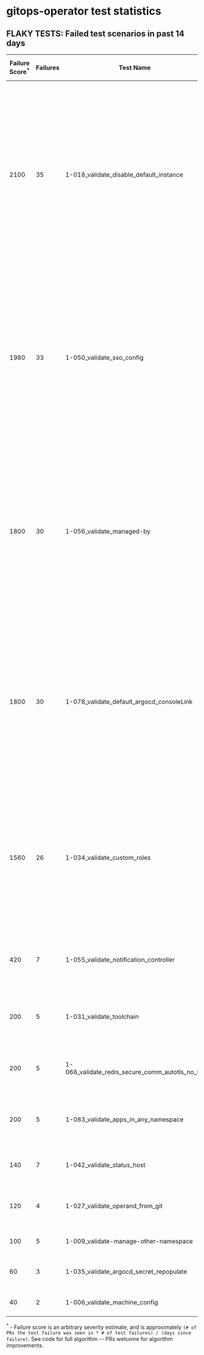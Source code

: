 # gitops-operator test statistics
## FLAKY TESTS: Failed test scenarios in past 14 days
| Failure Score<sup>*</sup> | Failures | Test Name | Last Seen | PR List and Logs 
|---|---|---|---|---|
| 2100 | 35 | 1-018_validate_disable_default_instance  |  | 14: [#492](https://github.com/redhat-developer/gitops-operator/pull//492)<sup>[1](https://storage.googleapis.com/origin-ci-test/pr-logs/pull/redhat-developer_gitops-operator/492/pull-ci-redhat-developer-gitops-operator-master-v4.11-kuttl-sequential/1649702789825171456/build-log.txt), [2](https://storage.googleapis.com/origin-ci-test/pr-logs/pull/redhat-developer_gitops-operator/492/pull-ci-redhat-developer-gitops-operator-master-v4.12-kuttl-sequential/1649702792937345024/build-log.txt)</sup> [#491](https://github.com/redhat-developer/gitops-operator/pull//491)<sup>[1](https://storage.googleapis.com/origin-ci-test/pr-logs/pull/redhat-developer_gitops-operator/491/pull-ci-redhat-developer-gitops-operator-master-v4.10-kuttl-sequential/1649319867079200768/build-log.txt)</sup> [#490](https://github.com/redhat-developer/gitops-operator/pull//490)<sup>[1](https://storage.googleapis.com/origin-ci-test/pr-logs/pull/redhat-developer_gitops-operator/490/pull-ci-redhat-developer-gitops-operator-master-v4.12-kuttl-sequential/1649666457342054400/build-log.txt), [2](https://storage.googleapis.com/origin-ci-test/pr-logs/pull/redhat-developer_gitops-operator/490/pull-ci-redhat-developer-gitops-operator-master-v4.11-kuttl-sequential/1649666457186865152/build-log.txt), [3](https://storage.googleapis.com/origin-ci-test/pr-logs/pull/redhat-developer_gitops-operator/490/pull-ci-redhat-developer-gitops-operator-master-v4.10-kuttl-sequential/1648350457938055168/build-log.txt), [4](https://storage.googleapis.com/origin-ci-test/pr-logs/pull/redhat-developer_gitops-operator/490/pull-ci-redhat-developer-gitops-operator-master-v4.10-kuttl-sequential/1648633969652011008/build-log.txt)</sup> [#487](https://github.com/redhat-developer/gitops-operator/pull//487)<sup>[1](https://storage.googleapis.com/origin-ci-test/pr-logs/pull/redhat-developer_gitops-operator/487/pull-ci-redhat-developer-gitops-operator-master-v4.11-kuttl-sequential/1649701175307538432/build-log.txt), [2](https://storage.googleapis.com/origin-ci-test/pr-logs/pull/redhat-developer_gitops-operator/487/pull-ci-redhat-developer-gitops-operator-master-v4.11-kuttl-sequential/1649666511880589312/build-log.txt), [3](https://storage.googleapis.com/origin-ci-test/pr-logs/pull/redhat-developer_gitops-operator/487/pull-ci-redhat-developer-gitops-operator-master-v4.11-kuttl-sequential/1649758970702729216/build-log.txt), [4](https://storage.googleapis.com/origin-ci-test/pr-logs/pull/redhat-developer_gitops-operator/487/pull-ci-redhat-developer-gitops-operator-master-v4.11-kuttl-sequential/1649741678489112576/build-log.txt)</sup> [#486](https://github.com/redhat-developer/gitops-operator/pull//486)<sup>[1](https://storage.googleapis.com/origin-ci-test/pr-logs/pull/redhat-developer_gitops-operator/486/pull-ci-redhat-developer-gitops-operator-master-v4.12-kuttl-sequential/1649666572458921984/build-log.txt), [2](https://storage.googleapis.com/origin-ci-test/pr-logs/pull/redhat-developer_gitops-operator/486/pull-ci-redhat-developer-gitops-operator-master-v4.11-kuttl-sequential/1649666572245012480/build-log.txt)</sup> [#481](https://github.com/redhat-developer/gitops-operator/pull//481)<sup>[1](https://storage.googleapis.com/origin-ci-test/pr-logs/pull/redhat-developer_gitops-operator/481/pull-ci-redhat-developer-gitops-operator-master-v4.12-kuttl-sequential/1649666657011896320/build-log.txt)</sup> [#480](https://github.com/redhat-developer/gitops-operator/pull//480)<sup>[1](https://storage.googleapis.com/origin-ci-test/pr-logs/pull/redhat-developer_gitops-operator/480/pull-ci-redhat-developer-gitops-operator-master-v4.12-kuttl-sequential/1649666714742296576/build-log.txt)</sup> [#479](https://github.com/redhat-developer/gitops-operator/pull//479)<sup>[1](https://storage.googleapis.com/origin-ci-test/pr-logs/pull/redhat-developer_gitops-operator/479/pull-ci-redhat-developer-gitops-operator-master-v4.10-kuttl-sequential/1648783299608317952/build-log.txt), [2](https://storage.googleapis.com/origin-ci-test/pr-logs/pull/redhat-developer_gitops-operator/479/pull-ci-redhat-developer-gitops-operator-master-v4.10-kuttl-sequential/1648998369365856256/build-log.txt), [3](https://storage.googleapis.com/origin-ci-test/pr-logs/pull/redhat-developer_gitops-operator/479/pull-ci-redhat-developer-gitops-operator-master-v4.12-kuttl-sequential/1649666771805802496/build-log.txt), [4](https://storage.googleapis.com/origin-ci-test/pr-logs/pull/redhat-developer_gitops-operator/479/pull-ci-redhat-developer-gitops-operator-master-v4.11-kuttl-sequential/1649666771638030336/build-log.txt)</sup> [#477](https://github.com/redhat-developer/gitops-operator/pull//477)<sup>[1](https://storage.googleapis.com/origin-ci-test/pr-logs/pull/redhat-developer_gitops-operator/477/pull-ci-redhat-developer-gitops-operator-master-v4.12-kuttl-sequential/1649666829284544512/build-log.txt), [2](https://storage.googleapis.com/origin-ci-test/pr-logs/pull/redhat-developer_gitops-operator/477/pull-ci-redhat-developer-gitops-operator-master-v4.11-kuttl-sequential/1649666829120966656/build-log.txt)</sup> [#475](https://github.com/redhat-developer/gitops-operator/pull//475)<sup>[1](https://storage.googleapis.com/origin-ci-test/pr-logs/pull/redhat-developer_gitops-operator/475/pull-ci-redhat-developer-gitops-operator-master-v4.10-kuttl-sequential/1648513747125276672/build-log.txt)</sup> [#457](https://github.com/redhat-developer/gitops-operator/pull//457)<sup>[1](https://storage.googleapis.com/origin-ci-test/pr-logs/pull/redhat-developer_gitops-operator/457/pull-ci-redhat-developer-gitops-operator-master-v4.11-kuttl-sequential/1649666913837518848/build-log.txt), [2](https://storage.googleapis.com/origin-ci-test/pr-logs/pull/redhat-developer_gitops-operator/457/pull-ci-redhat-developer-gitops-operator-master-v4.12-kuttl-sequential/1649666914026262528/build-log.txt)</sup> [#454](https://github.com/redhat-developer/gitops-operator/pull//454)<sup>[1](https://storage.googleapis.com/origin-ci-test/pr-logs/pull/redhat-developer_gitops-operator/454/pull-ci-redhat-developer-gitops-operator-master-v4.12-kuttl-sequential/1649666998294024192/build-log.txt), [2](https://storage.googleapis.com/origin-ci-test/pr-logs/pull/redhat-developer_gitops-operator/454/pull-ci-redhat-developer-gitops-operator-master-v4.11-kuttl-sequential/1649666997841039360/build-log.txt)</sup> [#414](https://github.com/redhat-developer/gitops-operator/pull//414)<sup>[1](https://storage.googleapis.com/origin-ci-test/pr-logs/pull/redhat-developer_gitops-operator/414/pull-ci-redhat-developer-gitops-operator-master-v4.11-kuttl-sequential/1649667224304095232/build-log.txt), [2](https://storage.googleapis.com/origin-ci-test/pr-logs/pull/redhat-developer_gitops-operator/414/pull-ci-redhat-developer-gitops-operator-master-v4.12-kuttl-sequential/1649667224459284480/build-log.txt)</sup> [#412](https://github.com/redhat-developer/gitops-operator/pull//412)<sup>[1](https://storage.googleapis.com/origin-ci-test/pr-logs/pull/redhat-developer_gitops-operator/412/pull-ci-redhat-developer-gitops-operator-master-v4.11-kuttl-sequential/1649667307527475200/build-log.txt)</sup> 
| 1980 | 33 | 1-050_validate_sso_config  |  | 12: [#492](https://github.com/redhat-developer/gitops-operator/pull//492)<sup>[1](https://storage.googleapis.com/origin-ci-test/pr-logs/pull/redhat-developer_gitops-operator/492/pull-ci-redhat-developer-gitops-operator-master-v4.11-kuttl-sequential/1649702789825171456/build-log.txt), [2](https://storage.googleapis.com/origin-ci-test/pr-logs/pull/redhat-developer_gitops-operator/492/pull-ci-redhat-developer-gitops-operator-master-v4.12-kuttl-sequential/1649702792937345024/build-log.txt)</sup> [#490](https://github.com/redhat-developer/gitops-operator/pull//490)<sup>[1](https://storage.googleapis.com/origin-ci-test/pr-logs/pull/redhat-developer_gitops-operator/490/pull-ci-redhat-developer-gitops-operator-master-v4.12-kuttl-sequential/1649666457342054400/build-log.txt), [2](https://storage.googleapis.com/origin-ci-test/pr-logs/pull/redhat-developer_gitops-operator/490/pull-ci-redhat-developer-gitops-operator-master-v4.11-kuttl-sequential/1649666457186865152/build-log.txt)</sup> [#486](https://github.com/redhat-developer/gitops-operator/pull//486)<sup>[1](https://storage.googleapis.com/origin-ci-test/pr-logs/pull/redhat-developer_gitops-operator/486/pull-ci-redhat-developer-gitops-operator-master-v4.9-kuttl-sequential/1645491741882585088/build-log.txt), [2](https://storage.googleapis.com/origin-ci-test/pr-logs/pull/redhat-developer_gitops-operator/486/pull-ci-redhat-developer-gitops-operator-master-v4.12-kuttl-sequential/1649666572458921984/build-log.txt), [3](https://storage.googleapis.com/origin-ci-test/pr-logs/pull/redhat-developer_gitops-operator/486/pull-ci-redhat-developer-gitops-operator-master-v4.8-kuttl-sequential/1645491741748367360/build-log.txt), [4](https://storage.googleapis.com/origin-ci-test/pr-logs/pull/redhat-developer_gitops-operator/486/pull-ci-redhat-developer-gitops-operator-master-v4.10-kuttl-sequential/1645491741505097728/build-log.txt), [5](https://storage.googleapis.com/origin-ci-test/pr-logs/pull/redhat-developer_gitops-operator/486/pull-ci-redhat-developer-gitops-operator-master-v4.11-kuttl-sequential/1649666572245012480/build-log.txt)</sup> [#481](https://github.com/redhat-developer/gitops-operator/pull//481)<sup>[1](https://storage.googleapis.com/origin-ci-test/pr-logs/pull/redhat-developer_gitops-operator/481/pull-ci-redhat-developer-gitops-operator-master-v4.12-kuttl-sequential/1649666657011896320/build-log.txt), [2](https://storage.googleapis.com/origin-ci-test/pr-logs/pull/redhat-developer_gitops-operator/481/pull-ci-redhat-developer-gitops-operator-master-v4.11-kuttl-sequential/1649666656781209600/build-log.txt)</sup> [#480](https://github.com/redhat-developer/gitops-operator/pull//480)<sup>[1](https://storage.googleapis.com/origin-ci-test/pr-logs/pull/redhat-developer_gitops-operator/480/pull-ci-redhat-developer-gitops-operator-master-v4.12-kuttl-sequential/1649666714742296576/build-log.txt)</sup> [#479](https://github.com/redhat-developer/gitops-operator/pull//479)<sup>[1](https://storage.googleapis.com/origin-ci-test/pr-logs/pull/redhat-developer_gitops-operator/479/pull-ci-redhat-developer-gitops-operator-master-v4.12-kuttl-sequential/1649666771805802496/build-log.txt), [2](https://storage.googleapis.com/origin-ci-test/pr-logs/pull/redhat-developer_gitops-operator/479/pull-ci-redhat-developer-gitops-operator-master-v4.11-kuttl-sequential/1649666771638030336/build-log.txt)</sup> [#477](https://github.com/redhat-developer/gitops-operator/pull//477)<sup>[1](https://storage.googleapis.com/origin-ci-test/pr-logs/pull/redhat-developer_gitops-operator/477/pull-ci-redhat-developer-gitops-operator-master-v4.12-kuttl-sequential/1649666829284544512/build-log.txt), [2](https://storage.googleapis.com/origin-ci-test/pr-logs/pull/redhat-developer_gitops-operator/477/pull-ci-redhat-developer-gitops-operator-master-v4.11-kuttl-sequential/1649666829120966656/build-log.txt)</sup> [#457](https://github.com/redhat-developer/gitops-operator/pull//457)<sup>[1](https://storage.googleapis.com/origin-ci-test/pr-logs/pull/redhat-developer_gitops-operator/457/pull-ci-redhat-developer-gitops-operator-master-v4.11-kuttl-sequential/1649666913837518848/build-log.txt), [2](https://storage.googleapis.com/origin-ci-test/pr-logs/pull/redhat-developer_gitops-operator/457/pull-ci-redhat-developer-gitops-operator-master-v4.12-kuttl-sequential/1649666914026262528/build-log.txt)</sup> [#454](https://github.com/redhat-developer/gitops-operator/pull//454)<sup>[1](https://storage.googleapis.com/origin-ci-test/pr-logs/pull/redhat-developer_gitops-operator/454/pull-ci-redhat-developer-gitops-operator-master-v4.12-kuttl-sequential/1649666998294024192/build-log.txt), [2](https://storage.googleapis.com/origin-ci-test/pr-logs/pull/redhat-developer_gitops-operator/454/pull-ci-redhat-developer-gitops-operator-master-v4.11-kuttl-sequential/1649666997841039360/build-log.txt)</sup> [#440](https://github.com/redhat-developer/gitops-operator/pull//440)<sup>[1](https://storage.googleapis.com/origin-ci-test/pr-logs/pull/redhat-developer_gitops-operator/440/pull-ci-redhat-developer-gitops-operator-master-v4.11-kuttl-sequential/1649667139482685440/build-log.txt)</sup> [#414](https://github.com/redhat-developer/gitops-operator/pull//414)<sup>[1](https://storage.googleapis.com/origin-ci-test/pr-logs/pull/redhat-developer_gitops-operator/414/pull-ci-redhat-developer-gitops-operator-master-v4.11-kuttl-sequential/1649667224304095232/build-log.txt), [2](https://storage.googleapis.com/origin-ci-test/pr-logs/pull/redhat-developer_gitops-operator/414/pull-ci-redhat-developer-gitops-operator-master-v4.12-kuttl-sequential/1649667224459284480/build-log.txt)</sup> [#412](https://github.com/redhat-developer/gitops-operator/pull//412)<sup>[1](https://storage.googleapis.com/origin-ci-test/pr-logs/pull/redhat-developer_gitops-operator/412/pull-ci-redhat-developer-gitops-operator-master-v4.11-kuttl-sequential/1649667307527475200/build-log.txt)</sup> 
| 1800 | 30 | 1-056_validate_managed-by  |  | 12: [#492](https://github.com/redhat-developer/gitops-operator/pull//492)<sup>[1](https://storage.googleapis.com/origin-ci-test/pr-logs/pull/redhat-developer_gitops-operator/492/pull-ci-redhat-developer-gitops-operator-master-v4.11-kuttl-sequential/1649702789825171456/build-log.txt), [2](https://storage.googleapis.com/origin-ci-test/pr-logs/pull/redhat-developer_gitops-operator/492/pull-ci-redhat-developer-gitops-operator-master-v4.12-kuttl-sequential/1649702792937345024/build-log.txt)</sup> [#490](https://github.com/redhat-developer/gitops-operator/pull//490)<sup>[1](https://storage.googleapis.com/origin-ci-test/pr-logs/pull/redhat-developer_gitops-operator/490/pull-ci-redhat-developer-gitops-operator-master-v4.12-kuttl-sequential/1649666457342054400/build-log.txt), [2](https://storage.googleapis.com/origin-ci-test/pr-logs/pull/redhat-developer_gitops-operator/490/pull-ci-redhat-developer-gitops-operator-master-v4.11-kuttl-sequential/1649666457186865152/build-log.txt)</sup> [#486](https://github.com/redhat-developer/gitops-operator/pull//486)<sup>[1](https://storage.googleapis.com/origin-ci-test/pr-logs/pull/redhat-developer_gitops-operator/486/pull-ci-redhat-developer-gitops-operator-master-v4.12-kuttl-sequential/1649666572458921984/build-log.txt), [2](https://storage.googleapis.com/origin-ci-test/pr-logs/pull/redhat-developer_gitops-operator/486/pull-ci-redhat-developer-gitops-operator-master-v4.11-kuttl-sequential/1649666572245012480/build-log.txt)</sup> [#481](https://github.com/redhat-developer/gitops-operator/pull//481)<sup>[1](https://storage.googleapis.com/origin-ci-test/pr-logs/pull/redhat-developer_gitops-operator/481/pull-ci-redhat-developer-gitops-operator-master-v4.12-kuttl-sequential/1649666657011896320/build-log.txt), [2](https://storage.googleapis.com/origin-ci-test/pr-logs/pull/redhat-developer_gitops-operator/481/pull-ci-redhat-developer-gitops-operator-master-v4.11-kuttl-sequential/1649666656781209600/build-log.txt)</sup> [#480](https://github.com/redhat-developer/gitops-operator/pull//480)<sup>[1](https://storage.googleapis.com/origin-ci-test/pr-logs/pull/redhat-developer_gitops-operator/480/pull-ci-redhat-developer-gitops-operator-master-v4.12-kuttl-sequential/1649666714742296576/build-log.txt)</sup> [#479](https://github.com/redhat-developer/gitops-operator/pull//479)<sup>[1](https://storage.googleapis.com/origin-ci-test/pr-logs/pull/redhat-developer_gitops-operator/479/pull-ci-redhat-developer-gitops-operator-master-v4.12-kuttl-sequential/1649666771805802496/build-log.txt), [2](https://storage.googleapis.com/origin-ci-test/pr-logs/pull/redhat-developer_gitops-operator/479/pull-ci-redhat-developer-gitops-operator-master-v4.11-kuttl-sequential/1649666771638030336/build-log.txt)</sup> [#477](https://github.com/redhat-developer/gitops-operator/pull//477)<sup>[1](https://storage.googleapis.com/origin-ci-test/pr-logs/pull/redhat-developer_gitops-operator/477/pull-ci-redhat-developer-gitops-operator-master-v4.12-kuttl-sequential/1649666829284544512/build-log.txt), [2](https://storage.googleapis.com/origin-ci-test/pr-logs/pull/redhat-developer_gitops-operator/477/pull-ci-redhat-developer-gitops-operator-master-v4.11-kuttl-sequential/1649666829120966656/build-log.txt)</sup> [#457](https://github.com/redhat-developer/gitops-operator/pull//457)<sup>[1](https://storage.googleapis.com/origin-ci-test/pr-logs/pull/redhat-developer_gitops-operator/457/pull-ci-redhat-developer-gitops-operator-master-v4.11-kuttl-sequential/1649666913837518848/build-log.txt), [2](https://storage.googleapis.com/origin-ci-test/pr-logs/pull/redhat-developer_gitops-operator/457/pull-ci-redhat-developer-gitops-operator-master-v4.12-kuttl-sequential/1649666914026262528/build-log.txt)</sup> [#454](https://github.com/redhat-developer/gitops-operator/pull//454)<sup>[1](https://storage.googleapis.com/origin-ci-test/pr-logs/pull/redhat-developer_gitops-operator/454/pull-ci-redhat-developer-gitops-operator-master-v4.12-kuttl-sequential/1649666998294024192/build-log.txt), [2](https://storage.googleapis.com/origin-ci-test/pr-logs/pull/redhat-developer_gitops-operator/454/pull-ci-redhat-developer-gitops-operator-master-v4.11-kuttl-sequential/1649666997841039360/build-log.txt)</sup> [#440](https://github.com/redhat-developer/gitops-operator/pull//440)<sup>[1](https://storage.googleapis.com/origin-ci-test/pr-logs/pull/redhat-developer_gitops-operator/440/pull-ci-redhat-developer-gitops-operator-master-v4.11-kuttl-sequential/1649667139482685440/build-log.txt)</sup> [#414](https://github.com/redhat-developer/gitops-operator/pull//414)<sup>[1](https://storage.googleapis.com/origin-ci-test/pr-logs/pull/redhat-developer_gitops-operator/414/pull-ci-redhat-developer-gitops-operator-master-v4.11-kuttl-sequential/1649667224304095232/build-log.txt), [2](https://storage.googleapis.com/origin-ci-test/pr-logs/pull/redhat-developer_gitops-operator/414/pull-ci-redhat-developer-gitops-operator-master-v4.12-kuttl-sequential/1649667224459284480/build-log.txt)</sup> [#412](https://github.com/redhat-developer/gitops-operator/pull//412)<sup>[1](https://storage.googleapis.com/origin-ci-test/pr-logs/pull/redhat-developer_gitops-operator/412/pull-ci-redhat-developer-gitops-operator-master-v4.11-kuttl-sequential/1649667307527475200/build-log.txt)</sup> 
| 1800 | 30 | 1-078_validate_default_argocd_consoleLink  |  | 12: [#492](https://github.com/redhat-developer/gitops-operator/pull//492)<sup>[1](https://storage.googleapis.com/origin-ci-test/pr-logs/pull/redhat-developer_gitops-operator/492/pull-ci-redhat-developer-gitops-operator-master-v4.11-kuttl-sequential/1649702789825171456/build-log.txt), [2](https://storage.googleapis.com/origin-ci-test/pr-logs/pull/redhat-developer_gitops-operator/492/pull-ci-redhat-developer-gitops-operator-master-v4.12-kuttl-sequential/1649702792937345024/build-log.txt)</sup> [#490](https://github.com/redhat-developer/gitops-operator/pull//490)<sup>[1](https://storage.googleapis.com/origin-ci-test/pr-logs/pull/redhat-developer_gitops-operator/490/pull-ci-redhat-developer-gitops-operator-master-v4.12-kuttl-sequential/1649666457342054400/build-log.txt), [2](https://storage.googleapis.com/origin-ci-test/pr-logs/pull/redhat-developer_gitops-operator/490/pull-ci-redhat-developer-gitops-operator-master-v4.11-kuttl-sequential/1649666457186865152/build-log.txt)</sup> [#486](https://github.com/redhat-developer/gitops-operator/pull//486)<sup>[1](https://storage.googleapis.com/origin-ci-test/pr-logs/pull/redhat-developer_gitops-operator/486/pull-ci-redhat-developer-gitops-operator-master-v4.12-kuttl-sequential/1649666572458921984/build-log.txt), [2](https://storage.googleapis.com/origin-ci-test/pr-logs/pull/redhat-developer_gitops-operator/486/pull-ci-redhat-developer-gitops-operator-master-v4.11-kuttl-sequential/1649666572245012480/build-log.txt)</sup> [#481](https://github.com/redhat-developer/gitops-operator/pull//481)<sup>[1](https://storage.googleapis.com/origin-ci-test/pr-logs/pull/redhat-developer_gitops-operator/481/pull-ci-redhat-developer-gitops-operator-master-v4.12-kuttl-sequential/1649666657011896320/build-log.txt), [2](https://storage.googleapis.com/origin-ci-test/pr-logs/pull/redhat-developer_gitops-operator/481/pull-ci-redhat-developer-gitops-operator-master-v4.11-kuttl-sequential/1649666656781209600/build-log.txt)</sup> [#480](https://github.com/redhat-developer/gitops-operator/pull//480)<sup>[1](https://storage.googleapis.com/origin-ci-test/pr-logs/pull/redhat-developer_gitops-operator/480/pull-ci-redhat-developer-gitops-operator-master-v4.12-kuttl-sequential/1649666714742296576/build-log.txt)</sup> [#479](https://github.com/redhat-developer/gitops-operator/pull//479)<sup>[1](https://storage.googleapis.com/origin-ci-test/pr-logs/pull/redhat-developer_gitops-operator/479/pull-ci-redhat-developer-gitops-operator-master-v4.12-kuttl-sequential/1649666771805802496/build-log.txt), [2](https://storage.googleapis.com/origin-ci-test/pr-logs/pull/redhat-developer_gitops-operator/479/pull-ci-redhat-developer-gitops-operator-master-v4.11-kuttl-sequential/1649666771638030336/build-log.txt)</sup> [#477](https://github.com/redhat-developer/gitops-operator/pull//477)<sup>[1](https://storage.googleapis.com/origin-ci-test/pr-logs/pull/redhat-developer_gitops-operator/477/pull-ci-redhat-developer-gitops-operator-master-v4.12-kuttl-sequential/1649666829284544512/build-log.txt), [2](https://storage.googleapis.com/origin-ci-test/pr-logs/pull/redhat-developer_gitops-operator/477/pull-ci-redhat-developer-gitops-operator-master-v4.11-kuttl-sequential/1649666829120966656/build-log.txt)</sup> [#457](https://github.com/redhat-developer/gitops-operator/pull//457)<sup>[1](https://storage.googleapis.com/origin-ci-test/pr-logs/pull/redhat-developer_gitops-operator/457/pull-ci-redhat-developer-gitops-operator-master-v4.11-kuttl-sequential/1649666913837518848/build-log.txt), [2](https://storage.googleapis.com/origin-ci-test/pr-logs/pull/redhat-developer_gitops-operator/457/pull-ci-redhat-developer-gitops-operator-master-v4.12-kuttl-sequential/1649666914026262528/build-log.txt)</sup> [#454](https://github.com/redhat-developer/gitops-operator/pull//454)<sup>[1](https://storage.googleapis.com/origin-ci-test/pr-logs/pull/redhat-developer_gitops-operator/454/pull-ci-redhat-developer-gitops-operator-master-v4.12-kuttl-sequential/1649666998294024192/build-log.txt), [2](https://storage.googleapis.com/origin-ci-test/pr-logs/pull/redhat-developer_gitops-operator/454/pull-ci-redhat-developer-gitops-operator-master-v4.11-kuttl-sequential/1649666997841039360/build-log.txt)</sup> [#440](https://github.com/redhat-developer/gitops-operator/pull//440)<sup>[1](https://storage.googleapis.com/origin-ci-test/pr-logs/pull/redhat-developer_gitops-operator/440/pull-ci-redhat-developer-gitops-operator-master-v4.11-kuttl-sequential/1649667139482685440/build-log.txt)</sup> [#414](https://github.com/redhat-developer/gitops-operator/pull//414)<sup>[1](https://storage.googleapis.com/origin-ci-test/pr-logs/pull/redhat-developer_gitops-operator/414/pull-ci-redhat-developer-gitops-operator-master-v4.11-kuttl-sequential/1649667224304095232/build-log.txt), [2](https://storage.googleapis.com/origin-ci-test/pr-logs/pull/redhat-developer_gitops-operator/414/pull-ci-redhat-developer-gitops-operator-master-v4.12-kuttl-sequential/1649667224459284480/build-log.txt)</sup> [#412](https://github.com/redhat-developer/gitops-operator/pull//412)<sup>[1](https://storage.googleapis.com/origin-ci-test/pr-logs/pull/redhat-developer_gitops-operator/412/pull-ci-redhat-developer-gitops-operator-master-v4.11-kuttl-sequential/1649667307527475200/build-log.txt)</sup> 
| 1560 | 26 | 1-034_validate_custom_roles  |  | 10: [#492](https://github.com/redhat-developer/gitops-operator/pull//492)<sup>[1](https://storage.googleapis.com/origin-ci-test/pr-logs/pull/redhat-developer_gitops-operator/492/pull-ci-redhat-developer-gitops-operator-master-v4.11-kuttl-sequential/1649702789825171456/build-log.txt), [2](https://storage.googleapis.com/origin-ci-test/pr-logs/pull/redhat-developer_gitops-operator/492/pull-ci-redhat-developer-gitops-operator-master-v4.12-kuttl-sequential/1649702792937345024/build-log.txt)</sup> [#490](https://github.com/redhat-developer/gitops-operator/pull//490)<sup>[1](https://storage.googleapis.com/origin-ci-test/pr-logs/pull/redhat-developer_gitops-operator/490/pull-ci-redhat-developer-gitops-operator-master-v4.12-kuttl-sequential/1649666457342054400/build-log.txt), [2](https://storage.googleapis.com/origin-ci-test/pr-logs/pull/redhat-developer_gitops-operator/490/pull-ci-redhat-developer-gitops-operator-master-v4.11-kuttl-sequential/1649666457186865152/build-log.txt)</sup> [#486](https://github.com/redhat-developer/gitops-operator/pull//486)<sup>[1](https://storage.googleapis.com/origin-ci-test/pr-logs/pull/redhat-developer_gitops-operator/486/pull-ci-redhat-developer-gitops-operator-master-v4.12-kuttl-sequential/1649666572458921984/build-log.txt), [2](https://storage.googleapis.com/origin-ci-test/pr-logs/pull/redhat-developer_gitops-operator/486/pull-ci-redhat-developer-gitops-operator-master-v4.11-kuttl-sequential/1649666572245012480/build-log.txt)</sup> [#480](https://github.com/redhat-developer/gitops-operator/pull//480)<sup>[1](https://storage.googleapis.com/origin-ci-test/pr-logs/pull/redhat-developer_gitops-operator/480/pull-ci-redhat-developer-gitops-operator-master-v4.12-kuttl-sequential/1649666714742296576/build-log.txt)</sup> [#479](https://github.com/redhat-developer/gitops-operator/pull//479)<sup>[1](https://storage.googleapis.com/origin-ci-test/pr-logs/pull/redhat-developer_gitops-operator/479/pull-ci-redhat-developer-gitops-operator-master-v4.12-kuttl-sequential/1649666771805802496/build-log.txt), [2](https://storage.googleapis.com/origin-ci-test/pr-logs/pull/redhat-developer_gitops-operator/479/pull-ci-redhat-developer-gitops-operator-master-v4.11-kuttl-sequential/1649666771638030336/build-log.txt)</sup> [#477](https://github.com/redhat-developer/gitops-operator/pull//477)<sup>[1](https://storage.googleapis.com/origin-ci-test/pr-logs/pull/redhat-developer_gitops-operator/477/pull-ci-redhat-developer-gitops-operator-master-v4.12-kuttl-sequential/1649666829284544512/build-log.txt), [2](https://storage.googleapis.com/origin-ci-test/pr-logs/pull/redhat-developer_gitops-operator/477/pull-ci-redhat-developer-gitops-operator-master-v4.11-kuttl-sequential/1649666829120966656/build-log.txt)</sup> [#457](https://github.com/redhat-developer/gitops-operator/pull//457)<sup>[1](https://storage.googleapis.com/origin-ci-test/pr-logs/pull/redhat-developer_gitops-operator/457/pull-ci-redhat-developer-gitops-operator-master-v4.12-kuttl-sequential/1649666914026262528/build-log.txt)</sup> [#454](https://github.com/redhat-developer/gitops-operator/pull//454)<sup>[1](https://storage.googleapis.com/origin-ci-test/pr-logs/pull/redhat-developer_gitops-operator/454/pull-ci-redhat-developer-gitops-operator-master-v4.12-kuttl-sequential/1649666998294024192/build-log.txt), [2](https://storage.googleapis.com/origin-ci-test/pr-logs/pull/redhat-developer_gitops-operator/454/pull-ci-redhat-developer-gitops-operator-master-v4.11-kuttl-sequential/1649666997841039360/build-log.txt)</sup> [#414](https://github.com/redhat-developer/gitops-operator/pull//414)<sup>[1](https://storage.googleapis.com/origin-ci-test/pr-logs/pull/redhat-developer_gitops-operator/414/pull-ci-redhat-developer-gitops-operator-master-v4.11-kuttl-sequential/1649667224304095232/build-log.txt), [2](https://storage.googleapis.com/origin-ci-test/pr-logs/pull/redhat-developer_gitops-operator/414/pull-ci-redhat-developer-gitops-operator-master-v4.12-kuttl-sequential/1649667224459284480/build-log.txt)</sup> [#412](https://github.com/redhat-developer/gitops-operator/pull//412)<sup>[1](https://storage.googleapis.com/origin-ci-test/pr-logs/pull/redhat-developer_gitops-operator/412/pull-ci-redhat-developer-gitops-operator-master-v4.11-kuttl-sequential/1649667307527475200/build-log.txt)</sup> 
| 420 | 7 | 1-055_validate_notification_controller  |  | 6: [#490](https://github.com/redhat-developer/gitops-operator/pull//490)<sup>[1](https://storage.googleapis.com/origin-ci-test/pr-logs/pull/redhat-developer_gitops-operator/490/pull-ci-redhat-developer-gitops-operator-master-v4.9-kuttl-parallel/1648718350529859584/build-log.txt)</sup> [#487](https://github.com/redhat-developer/gitops-operator/pull//487)<sup>[1](https://storage.googleapis.com/origin-ci-test/pr-logs/pull/redhat-developer_gitops-operator/487/pull-ci-redhat-developer-gitops-operator-master-v4.10-kuttl-parallel/1649701175127183360/build-log.txt)</sup> [#481](https://github.com/redhat-developer/gitops-operator/pull//481)<sup>[1](https://storage.googleapis.com/origin-ci-test/pr-logs/pull/redhat-developer_gitops-operator/481/pull-ci-redhat-developer-gitops-operator-master-v4.12-kuttl-parallel/1649666656974147584/build-log.txt)</sup> [#480](https://github.com/redhat-developer/gitops-operator/pull//480)<sup>[1](https://storage.googleapis.com/origin-ci-test/pr-logs/pull/redhat-developer_gitops-operator/480/pull-ci-redhat-developer-gitops-operator-master-v4.12-kuttl-parallel/1649666714712936448/build-log.txt)</sup> [#479](https://github.com/redhat-developer/gitops-operator/pull//479)<sup>[1](https://storage.googleapis.com/origin-ci-test/pr-logs/pull/redhat-developer_gitops-operator/479/pull-ci-redhat-developer-gitops-operator-master-v4.12-kuttl-parallel/1649666771772248064/build-log.txt)</sup> [#412](https://github.com/redhat-developer/gitops-operator/pull//412)<sup>[1](https://storage.googleapis.com/origin-ci-test/pr-logs/pull/redhat-developer_gitops-operator/412/pull-ci-redhat-developer-gitops-operator-master-v4.11-kuttl-parallel/1649667307498115072/build-log.txt)</sup> 
| 200 | 5 | 1-031_validate_toolchain  |  | 4: [#490](https://github.com/redhat-developer/gitops-operator/pull//490)<sup>[1](https://storage.googleapis.com/origin-ci-test/pr-logs/pull/redhat-developer_gitops-operator/490/pull-ci-redhat-developer-gitops-operator-master-v4.9-kuttl-sequential/1648292085024952321/build-log.txt)</sup> [#487](https://github.com/redhat-developer/gitops-operator/pull//487)<sup>[1](https://storage.googleapis.com/origin-ci-test/pr-logs/pull/redhat-developer_gitops-operator/487/pull-ci-redhat-developer-gitops-operator-master-v4.11-kuttl-sequential/1649758970702729216/build-log.txt)</sup> [#484](https://github.com/redhat-developer/gitops-operator/pull//484)<sup>[1](https://storage.googleapis.com/origin-ci-test/pr-logs/pull/redhat-developer_gitops-operator/484/pull-ci-redhat-developer-gitops-operator-master-v4.9-kuttl-sequential/1648660733778464768/build-log.txt)</sup> [#479](https://github.com/redhat-developer/gitops-operator/pull//479)<sup>[1](https://storage.googleapis.com/origin-ci-test/pr-logs/pull/redhat-developer_gitops-operator/479/pull-ci-redhat-developer-gitops-operator-master-v4.10-kuttl-sequential/1648783299608317952/build-log.txt), [2](https://storage.googleapis.com/origin-ci-test/pr-logs/pull/redhat-developer_gitops-operator/479/pull-ci-redhat-developer-gitops-operator-master-v4.10-kuttl-sequential/1648998369365856256/build-log.txt)</sup> 
| 200 | 5 | 1-068_validate_redis_secure_comm_autotls_no_ha  |  | 4: [#486](https://github.com/redhat-developer/gitops-operator/pull//486)<sup>[1](https://storage.googleapis.com/origin-ci-test/pr-logs/pull/redhat-developer_gitops-operator/486/pull-ci-redhat-developer-gitops-operator-master-v4.12-kuttl-parallel/1649666572404396032/build-log.txt)</sup> [#484](https://github.com/redhat-developer/gitops-operator/pull//484)<sup>[1](https://storage.googleapis.com/origin-ci-test/pr-logs/pull/redhat-developer_gitops-operator/484/pull-ci-redhat-developer-gitops-operator-master-v4.9-kuttl-parallel/1645860021361184768/build-log.txt), [2](https://storage.googleapis.com/origin-ci-test/pr-logs/pull/redhat-developer_gitops-operator/484/pull-ci-redhat-developer-gitops-operator-master-v4.9-kuttl-parallel/1648397554787815424/build-log.txt)</sup> [#477](https://github.com/redhat-developer/gitops-operator/pull//477)<sup>[1](https://storage.googleapis.com/origin-ci-test/pr-logs/pull/redhat-developer_gitops-operator/477/pull-ci-redhat-developer-gitops-operator-master-v4.11-kuttl-parallel/1649666829091606528/build-log.txt)</sup> [#440](https://github.com/redhat-developer/gitops-operator/pull//440)<sup>[1](https://storage.googleapis.com/origin-ci-test/pr-logs/pull/redhat-developer_gitops-operator/440/pull-ci-redhat-developer-gitops-operator-master-v4.9-kuttl-parallel/1649491912916209664/build-log.txt)</sup> 
| 200 | 5 | 1-083_validate_apps_in_any_namespace  |  | 4: [#481](https://github.com/redhat-developer/gitops-operator/pull//481)<sup>[1](https://storage.googleapis.com/origin-ci-test/pr-logs/pull/redhat-developer_gitops-operator/481/pull-ci-redhat-developer-gitops-operator-master-v4.11-kuttl-sequential/1649666656781209600/build-log.txt)</sup> [#479](https://github.com/redhat-developer/gitops-operator/pull//479)<sup>[1](https://storage.googleapis.com/origin-ci-test/pr-logs/pull/redhat-developer_gitops-operator/479/pull-ci-redhat-developer-gitops-operator-master-v4.9-kuttl-sequential/1649095888116649984/build-log.txt)</sup> [#457](https://github.com/redhat-developer/gitops-operator/pull//457)<sup>[1](https://storage.googleapis.com/origin-ci-test/pr-logs/pull/redhat-developer_gitops-operator/457/pull-ci-redhat-developer-gitops-operator-master-v4.11-kuttl-sequential/1649666913837518848/build-log.txt)</sup> [#440](https://github.com/redhat-developer/gitops-operator/pull//440)<sup>[1](https://storage.googleapis.com/origin-ci-test/pr-logs/pull/redhat-developer_gitops-operator/440/pull-ci-redhat-developer-gitops-operator-master-v4.10-kuttl-sequential/1649033076702973952/build-log.txt), [2](https://storage.googleapis.com/origin-ci-test/pr-logs/pull/redhat-developer_gitops-operator/440/pull-ci-redhat-developer-gitops-operator-master-v4.11-kuttl-sequential/1649667139482685440/build-log.txt)</sup> 
| 140 | 7 | 1-042_validate_status_host  |  | 2: [#481](https://github.com/redhat-developer/gitops-operator/pull//481)<sup>[1](https://storage.googleapis.com/origin-ci-test/pr-logs/pull/redhat-developer_gitops-operator/481/pull-ci-redhat-developer-gitops-operator-master-v4.12-kuttl-sequential/1649666657011896320/build-log.txt), [2](https://storage.googleapis.com/origin-ci-test/pr-logs/pull/redhat-developer_gitops-operator/481/pull-ci-redhat-developer-gitops-operator-master-v4.11-kuttl-sequential/1649666656781209600/build-log.txt)</sup> [#440](https://github.com/redhat-developer/gitops-operator/pull//440)<sup>[1](https://storage.googleapis.com/origin-ci-test/pr-logs/pull/redhat-developer_gitops-operator/440/pull-ci-redhat-developer-gitops-operator-master-v4.10-kuttl-sequential/1649033076702973952/build-log.txt), [2](https://storage.googleapis.com/origin-ci-test/pr-logs/pull/redhat-developer_gitops-operator/440/pull-ci-redhat-developer-gitops-operator-master-v4.11-kuttl-sequential/1649667139482685440/build-log.txt)</sup> 
| 120 | 4 | 1-027_validate_operand_from_git  |  | 3: [#490](https://github.com/redhat-developer/gitops-operator/pull//490)<sup>[1](https://storage.googleapis.com/origin-ci-test/pr-logs/pull/redhat-developer_gitops-operator/490/pull-ci-redhat-developer-gitops-operator-master-v4.10-kuttl-sequential/1648633969652011008/build-log.txt), [2](https://storage.googleapis.com/origin-ci-test/pr-logs/pull/redhat-developer_gitops-operator/490/pull-ci-redhat-developer-gitops-operator-master-v4.10-kuttl-sequential/1648567832008462336/build-log.txt)</sup> [#487](https://github.com/redhat-developer/gitops-operator/pull//487)<sup>[1](https://storage.googleapis.com/origin-ci-test/pr-logs/pull/redhat-developer_gitops-operator/487/pull-ci-redhat-developer-gitops-operator-master-v4.11-kuttl-sequential/1649701175307538432/build-log.txt)</sup> [#484](https://github.com/redhat-developer/gitops-operator/pull//484)<sup>[1](https://storage.googleapis.com/origin-ci-test/pr-logs/pull/redhat-developer_gitops-operator/484/pull-ci-redhat-developer-gitops-operator-master-v4.10-kuttl-sequential/1646488735044341760/build-log.txt)</sup> 
| 100 | 5 | 1-009_validate-manage-other-namespace  |  | 2: [#490](https://github.com/redhat-developer/gitops-operator/pull//490)<sup>[1](https://storage.googleapis.com/origin-ci-test/pr-logs/pull/redhat-developer_gitops-operator/490/pull-ci-redhat-developer-gitops-operator-master-v4.9-kuttl-parallel/1648292085024952320/build-log.txt)</sup> [#457](https://github.com/redhat-developer/gitops-operator/pull//457)<sup>[1](https://storage.googleapis.com/origin-ci-test/pr-logs/pull/redhat-developer_gitops-operator/457/pull-ci-redhat-developer-gitops-operator-master-v4.11-kuttl-parallel/1649666913808158720/build-log.txt)</sup> 
| 60 | 3 | 1-035_validate_argocd_secret_repopulate  |  | 2: [#486](https://github.com/redhat-developer/gitops-operator/pull//486)<sup>[1](https://storage.googleapis.com/origin-ci-test/pr-logs/pull/redhat-developer_gitops-operator/486/pull-ci-redhat-developer-gitops-operator-master-v4.8-kuttl-sequential/1645491741748367360/build-log.txt), [2](https://storage.googleapis.com/origin-ci-test/pr-logs/pull/redhat-developer_gitops-operator/486/pull-ci-redhat-developer-gitops-operator-master-v4.10-kuttl-sequential/1645491741505097728/build-log.txt)</sup> [#440](https://github.com/redhat-developer/gitops-operator/pull//440)<sup>[1](https://storage.googleapis.com/origin-ci-test/pr-logs/pull/redhat-developer_gitops-operator/440/pull-ci-redhat-developer-gitops-operator-master-v4.10-kuttl-sequential/1649033076702973952/build-log.txt)</sup> 
| 40 | 2 | 1-006_validate_machine_config  |  | 2: [#490](https://github.com/redhat-developer/gitops-operator/pull//490)<sup>[1](https://storage.googleapis.com/origin-ci-test/pr-logs/pull/redhat-developer_gitops-operator/490/pull-ci-redhat-developer-gitops-operator-master-v4.10-kuttl-sequential/1648633969652011008/build-log.txt)</sup> [#484](https://github.com/redhat-developer/gitops-operator/pull//484)<sup>[1](https://storage.googleapis.com/origin-ci-test/pr-logs/pull/redhat-developer_gitops-operator/484/pull-ci-redhat-developer-gitops-operator-master-v4.10-kuttl-sequential/1646488735044341760/build-log.txt)</sup> 



<sup>*</sup> - Failure score is an arbitrary severity estimate, and is approximately `(# of PRs the test failure was seen in * # of test failures) / (days since failure)`. See code for full algorithm -- PRs welcome for algorithm improvements.

